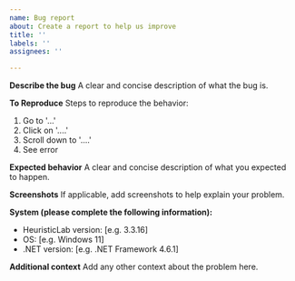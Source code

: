 ```yaml
---
name: Bug report
about: Create a report to help us improve
title: ''
labels: ''
assignees: ''

---
```


**Describe the bug**
A clear and concise description of what the bug is.

**To Reproduce**
Steps to reproduce the behavior:
1. Go to '...'
2. Click on '....'
3. Scroll down to '....'
4. See error

**Expected behavior**
A clear and concise description of what you expected to happen.

**Screenshots**
If applicable, add screenshots to help explain your problem.

**System (please complete the following information):**
 - HeuristicLab version: [e.g. 3.3.16]
 - OS: [e.g. Windows 11]
 - .NET version: [e.g. .NET Framework 4.6.1]

**Additional context**
Add any other context about the problem here.
